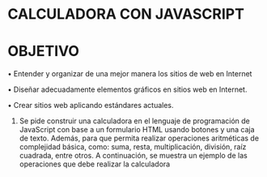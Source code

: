 # CALCULADORA CON JAVASCRIPT

# OBJETIVO
• Entender y organizar de una mejor manera los sitios de web en Internet

• Diseñar adecuadamente elementos gráficos en sitios web en Internet.

• Crear sitios web aplicando estándares actuales.


1. Se pide construir una calculadora en el lenguaje de programación de JavaScript con base a un formulario HTML usando botones y una caja de texto. Además, para que permita realizar operaciones aritméticas de complejidad básica, como: suma, resta, multiplicación, división, raíz cuadrada, entre otros. A continuación, se muestra un ejemplo de las operaciones que debe realizar la calculadora

